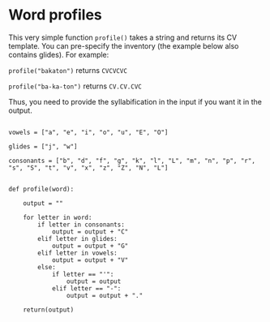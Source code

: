 # Word profiles

This very simple function ```profile()``` takes a string and returns its CV template. You can pre-specify the inventory (the example below also contains glides). For example:

```profile("bakaton")``` returns ```CVCVCVC```    

```profile("ba-ka-ton")``` returns ```CV.CV.CVC```   

Thus, you need to provide the syllabification in the input if you want it in the output.


```{Python}

vowels = ["a", "e", "i", "o", "u", "E", "O"]

glides = ["j", "w"]

consonants = ["b", "d", "f", "g", "k", "l", "L", "m", "n", "p", "r", "s", "S", "t", "v", "x", "z", "Z", "N", "L"]


def profile(word):
    
    output = ""

    for letter in word:
        if letter in consonants:
            output = output + "C"
        elif letter in glides:
            output = output + "G"
        elif letter in vowels:
            output = output + "V"
        else:
            if letter == "'":
                output = output
            elif letter == "-":
                output = output + "."
    
    return(output)
    
    


```
